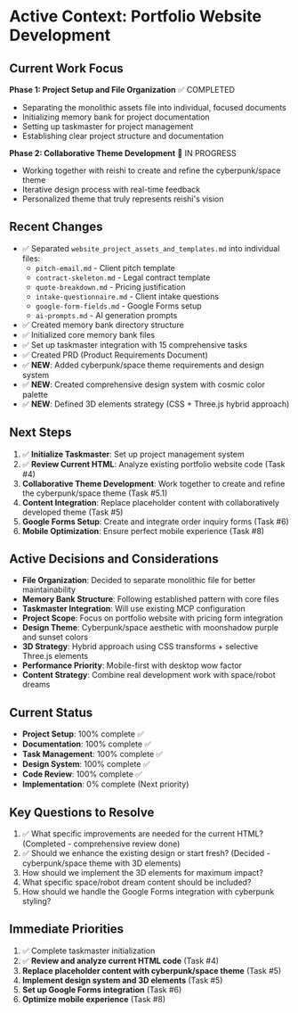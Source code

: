 # Active Context: Portfolio Website Development

## Current Work Focus
**Phase 1: Project Setup and File Organization** ✅ COMPLETED
- Separating the monolithic assets file into individual, focused documents
- Initializing memory bank for project documentation
- Setting up taskmaster for project management
- Establishing clear project structure and documentation

**Phase 2: Collaborative Theme Development** 🎨 IN PROGRESS
- Working together with reishi to create and refine the cyberpunk/space theme
- Iterative design process with real-time feedback
- Personalized theme that truly represents reishi's vision

## Recent Changes
- ✅ Separated `website_project_assets_and_templates.md` into individual files:
  - `pitch-email.md` - Client pitch template
  - `contract-skeleton.md` - Legal contract template
  - `quote-breakdown.md` - Pricing justification
  - `intake-questionnaire.md` - Client intake questions
  - `google-form-fields.md` - Google Forms setup
  - `ai-prompts.md` - AI generation prompts
- ✅ Created memory bank directory structure
- ✅ Initialized core memory bank files
- ✅ Set up taskmaster integration with 15 comprehensive tasks
- ✅ Created PRD (Product Requirements Document)
- ✅ **NEW**: Added cyberpunk/space theme requirements and design system
- ✅ **NEW**: Created comprehensive design system with cosmic color palette
- ✅ **NEW**: Defined 3D elements strategy (CSS + Three.js hybrid approach)

## Next Steps
1. ✅ **Initialize Taskmaster**: Set up project management system
2. ✅ **Review Current HTML**: Analyze existing portfolio website code (Task #4)
3. **Collaborative Theme Development**: Work together to create and refine the cyberpunk/space theme (Task #5.1)
4. **Content Integration**: Replace placeholder content with collaboratively developed theme (Task #5)
5. **Google Forms Setup**: Create and integrate order inquiry forms (Task #6)
6. **Mobile Optimization**: Ensure perfect mobile experience (Task #8)

## Active Decisions and Considerations
- **File Organization**: Decided to separate monolithic file for better maintainability
- **Memory Bank Structure**: Following established pattern with core files
- **Taskmaster Integration**: Will use existing MCP configuration
- **Project Scope**: Focus on portfolio website with pricing form integration
- **Design Theme**: Cyberpunk/space aesthetic with moonshadow purple and sunset colors
- **3D Strategy**: Hybrid approach using CSS transforms + selective Three.js elements
- **Performance Priority**: Mobile-first with desktop wow factor
- **Content Strategy**: Combine real development work with space/robot dreams

## Current Status
- **Project Setup**: 100% complete ✅
- **Documentation**: 100% complete ✅
- **Task Management**: 100% complete ✅
- **Design System**: 100% complete ✅
- **Code Review**: 100% complete ✅
- **Implementation**: 0% complete (Next priority)

## Key Questions to Resolve
1. ✅ What specific improvements are needed for the current HTML? (Completed - comprehensive review done)
2. ✅ Should we enhance the existing design or start fresh? (Decided - cyberpunk/space theme with 3D elements)
3. How should we implement the 3D elements for maximum impact?
4. What specific space/robot dream content should be included?
5. How should we handle the Google Forms integration with cyberpunk styling?

## Immediate Priorities
1. ✅ Complete taskmaster initialization
2. ✅ **Review and analyze current HTML code** (Task #4)
3. **Replace placeholder content with cyberpunk/space theme** (Task #5)
4. **Implement design system and 3D elements** (Task #5)
5. **Set up Google Forms integration** (Task #6)
6. **Optimize mobile experience** (Task #8)
